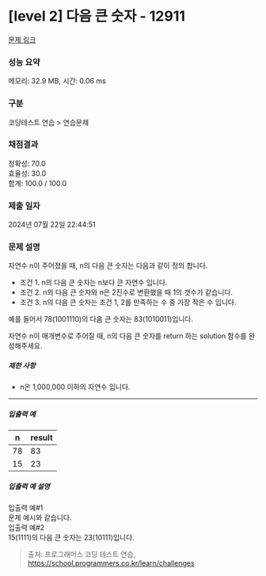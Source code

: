# [level 2] 다음 큰 숫자 - 12911 

[문제 링크](https://school.programmers.co.kr/learn/courses/30/lessons/12911) 

### 성능 요약

메모리: 32.9 MB, 시간: 0.06 ms

### 구분

코딩테스트 연습 > 연습문제

### 채점결과

정확성: 70.0<br/>효율성: 30.0<br/>합계: 100.0 / 100.0

### 제출 일자

2024년 07월 22일 22:44:51

### 문제 설명

<p>자연수 n이 주어졌을 때, n의 다음 큰 숫자는 다음과 같이 정의 합니다.</p>

<ul>
<li>조건 1. n의 다음 큰 숫자는 n보다 큰 자연수 입니다.</li>
<li>조건 2. n의 다음 큰 숫자와 n은 2진수로 변환했을 때 1의 갯수가 같습니다.</li>
<li>조건 3. n의 다음 큰 숫자는 조건 1, 2를 만족하는 수 중 가장 작은 수 입니다.</li>
</ul>

<p>예를 들어서 78(1001110)의 다음 큰 숫자는 83(1010011)입니다.</p>

<p>자연수 n이 매개변수로 주어질 때, n의 다음 큰 숫자를 return 하는 solution 함수를 완성해주세요.</p>

<h5>제한 사항</h5>

<ul>
<li>n은 1,000,000 이하의 자연수 입니다.</li>
</ul>

<hr>

<h5>입출력 예</h5>
<table class="table">
        <thead><tr>
<th>n</th>
<th>result</th>
</tr>
</thead>
        <tbody><tr>
<td>78</td>
<td>83</td>
</tr>
<tr>
<td>15</td>
<td>23</td>
</tr>
</tbody>
      </table>
<h5>입출력 예 설명</h5>

<p>입출력 예#1<br>
문제 예시와 같습니다.<br>
입출력 예#2<br>
15(1111)의 다음 큰 숫자는 23(10111)입니다.</p>


> 출처: 프로그래머스 코딩 테스트 연습, https://school.programmers.co.kr/learn/challenges